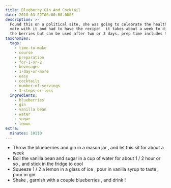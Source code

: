```yaml
---
title: Blueberry Gin And Cocktail
date: 2010-03-22T00:00:00.000Z
description: >-
  Found this on a political site, she was going to celebrate the health care
  vote with it and had to have the recipe!  it takes about a week to dissolve
  the berries but can be used after two or 3 days. prep time includes this
taxonomies:
  tags:
    - time-to-make
    - course
    - preparation
    - for-1-or-2
    - beverages
    - 1-day-or-more
    - easy
    - cocktails
    - number-of-servings
    - 3-steps-or-less
  ingredients:
    - blueberries
    - gin
    - vanilla bean
    - water
    - sugar
    - lemon
extra:
  minutes: 10110
---
```

 - Throw the blueberries and gin in a mason jar , and let this sit for about a week
 - Boil the vanilla bean and sugar in a cup of water for about 1 / 2 hour or so , and stick in the fridge to cool
 - Squeeze 1 / 2 a lemon in a glass of ice , pour in vanilla syrup to taste , pour in gin
 - Shake , garnish with a couple blueberries , and drink !
